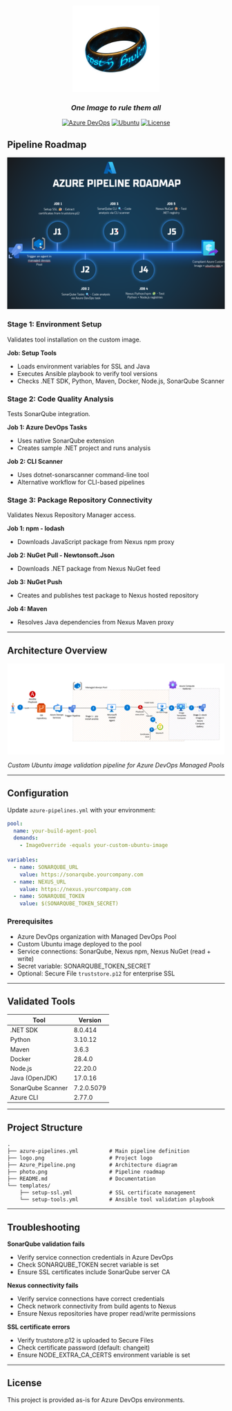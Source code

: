 <div align="center">

<img src="logo.png" alt="Logo" width="200"/>

### *One Image to rule them all*

[![Azure DevOps](https://img.shields.io/badge/Azure%20DevOps-Pipeline-0078D7?style=for-the-badge&logo=azure-devops&logoColor=white)](https://dev.azure.com)
[![Ubuntu](https://img.shields.io/badge/Ubuntu-24.04-E95420?style=for-the-badge&logo=ubuntu&logoColor=white)](https://ubuntu.com)
[![License](https://img.shields.io/badge/License-MIT-green?style=for-the-badge)](LICENSE)

</div>


## Pipeline Roadmap

<div align="center">

![Pipeline Architecture](photo.png)

</div>

### Stage 1: Environment Setup

Validates tool installation on the custom image.

**Job: Setup Tools**
- Loads environment variables for SSL and Java
- Executes Ansible playbook to verify tool versions
- Checks .NET SDK, Python, Maven, Docker, Node.js, SonarQube Scanner

### Stage 2: Code Quality Analysis

Tests SonarQube integration.

**Job 1: Azure DevOps Tasks**
- Uses native SonarQube extension
- Creates sample .NET project and runs analysis

**Job 2: CLI Scanner**
- Uses dotnet-sonarscanner command-line tool
- Alternative workflow for CLI-based pipelines

### Stage 3: Package Repository Connectivity

Validates Nexus Repository Manager access.

**Job 1: npm - lodash**
- Downloads JavaScript package from Nexus npm proxy

**Job 2: NuGet Pull - Newtonsoft.Json**
- Downloads .NET package from Nexus NuGet feed

**Job 3: NuGet Push**
- Creates and publishes test package to Nexus hosted repository

**Job 4: Maven**
- Resolves Java dependencies from Nexus Maven proxy

---

## Architecture Overview

<div align="center">

![Azure DevOps Architecture](Azure_Pipeline.png)

*Custom Ubuntu image validation pipeline for Azure DevOps Managed Pools*

</div>

---

## Configuration

Update `azure-pipelines.yml` with your environment:
```yaml
pool:
  name: your-build-agent-pool
  demands:
    - ImageOverride -equals your-custom-ubuntu-image

variables:
  - name: SONARQUBE_URL
    value: https://sonarqube.yourcompany.com
  - name: NEXUS_URL
    value: https://nexus.yourcompany.com
  - name: SONARQUBE_TOKEN
    value: $(SONARQUBE_TOKEN_SECRET)
```

### Prerequisites

- Azure DevOps organization with Managed DevOps Pool
- Custom Ubuntu image deployed to the pool
- Service connections: SonarQube, Nexus npm, Nexus NuGet (read + write)
- Secret variable: SONARQUBE_TOKEN_SECRET
- Optional: Secure File `truststore.p12` for enterprise SSL

---

## Validated Tools

| Tool              | Version     |
|-------------------|-------------|
| .NET SDK          | 8.0.414     |
| Python            | 3.10.12     |
| Maven             | 3.6.3       |
| Docker            | 28.4.0      |
| Node.js           | 22.20.0     |
| Java (OpenJDK)    | 17.0.16     |
| SonarQube Scanner | 7.2.0.5079  |
| Azure CLI         | 2.77.0      |

---

## Project Structure
```
.
├── azure-pipelines.yml          # Main pipeline definition
├── logo.png                     # Project logo
├── Azure_Pipeline.png           # Architecture diagram
├── photo.png                    # Pipeline roadmap
├── README.md                    # Documentation
└── templates/
    ├── setup-ssl.yml            # SSL certificate management
    └── setup-tools.yml          # Ansible tool validation playbook
```

---

## Troubleshooting

**SonarQube validation fails**
- Verify service connection credentials in Azure DevOps
- Check SONARQUBE_TOKEN secret variable is set
- Ensure SSL certificates include SonarQube server CA

**Nexus connectivity fails**
- Verify service connections have correct credentials
- Check network connectivity from build agents to Nexus
- Ensure Nexus repositories have proper read/write permissions

**SSL certificate errors**
- Verify truststore.p12 is uploaded to Secure Files
- Check certificate password (default: changeit)
- Ensure NODE_EXTRA_CA_CERTS environment variable is set

---

## License

This project is provided as-is for Azure DevOps environments.
